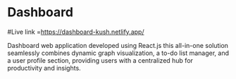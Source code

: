 # Dashboard

#Live link =https://dashboard-kush.netlify.app/

Dashboard web application developed using React.js this all-in-one solution seamlessly combines dynamic graph visualization, a to-do list manager, and a user profile section, providing users with a centralized hub for productivity and insights.
